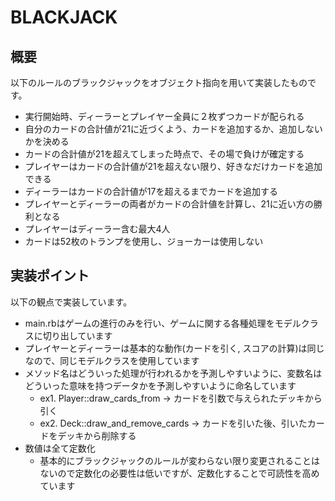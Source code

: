 # BLACKJACK

## 概要
以下のルールのブラックジャックをオブジェクト指向を用いて実装したものです。
* 実行開始時、ディーラーとプレイヤー全員に２枚ずつカードが配られる 
* 自分のカードの合計値が21に近づくよう、カードを追加するか、追加しないかを決める 
* カードの合計値が21を超えてしまった時点で、その場で負けが確定する 
* プレイヤーはカードの合計値が21を超えない限り、好きなだけカードを追加できる 
* ディーラーはカードの合計値が17を超えるまでカードを追加する
* プレイヤーとディーラーの両者がカードの合計値を計算し、21に近い方の勝利となる
* プレイヤーはディーラー含む最大4人
* カードは52枚のトランプを使用し、ジョーカーは使用しない

## 実装ポイント
以下の観点で実装しています。
* main.rbはゲームの進行のみを行い、ゲームに関する各種処理をモデルクラスに切り出しています
* プレイヤーとディーラーは基本的な動作(カードを引く, スコアの計算)は同じなので、同じモデルクラスを使用しています
* メソッド名はどういった処理が行われるかを予測しやすいように、変数名はどういった意味を持つデータかを予測しやすいように命名しています
  * ex1. Player::draw_cards_from -> カードを引数で与えられたデッキから引く
  * ex2. Deck::draw_and_remove_cards -> カードを引いた後、引いたカードをデッキから削除する
* 数値は全て定数化
  * 基本的にブラックジャックのルールが変わらない限り変更されることはないので定数化の必要性は低いですが、定数化することで可読性を高めています
